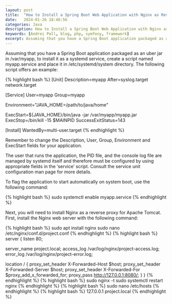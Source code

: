 ```yaml
---
layout: post
title:  "How to Install a Spring Boot Web Application with Nginx as Reverse Proxy on Debian"
date:   2024-01-26 18:46:56
categories: Java
description: How to Install a Spring Boot Web Application with Nginx as Reverse Proxy on Debian
keywords: [Andrei Pall, blog, php, symfony, framework]
excerpt: Assuming that you have a Spring Boot application packaged as an uber jar in /var/myapp, to install it as a systemd service
---
```

<p>Assuming that you have a Spring Boot application packaged as an uber jar in /var/myapp, to install it as a systemd service, create a script named myapp.service and place it in /etc/systemd/system directory. The following script offers an example:</p>
{% highlight bash %}
[Unit]
Description=myapp
After=syslog.target network.target

[Service]
User=myapp
Group=myapp

Environment="JAVA_HOME=/path/to/java/home"

ExecStart=${JAVA_HOME}/bin/java -jar /var/myapp/myapp.jar
ExecStop=/bin/kill -15 $MAINPID
SuccessExitStatus=143

[Install]
WantedBy=multi-user.target
{% endhighlight %}
<p>Remember to change the Description, User, Group, Environment and ExecStart fields for your application.</p>
<p>The user that runs the application, the PID file, and the console log file are managed by systemd itself and therefore must be configured by using appropriate fields in the ‘service’ script. Consult the service unit configuration man page for more details.</p>
<p>To flag the application to start automatically on system boot, use the following command:</p>
{% highlight bash %}
sudo systemctl enable myapp.service
{% endhighlight %}
<p>Next, you will need to install Nginx as a reverse proxy for Apache Tomcat. First, install the Nginx web server with the following command:</p>
{% highlight bash %}
sudo apt install nginx
sudo nano /etc/nginx/conf.d/project.conf
{% endhighlight %}
{% highlight bash %}
server {
  listen 80;

  server_name    project.local;
  access_log /var/log/nginx/project-access.log;
  error_log /var/log/nginx/project-error.log;

  location / {
        proxy_set_header X-Forwarded-Host $host;
        proxy_set_header X-Forwarded-Server $host;
        proxy_set_header X-Forwarded-For $proxy_add_x_forwarded_for;
        proxy_pass http://127.0.0.1:8080/;
  }
}
{% endhighlight %}
{% highlight bash %}
sudo nginx -t
sudo systemctl restart nginx
{% endhighlight %}
{% highlight bash %}
sudo nano /etc/hosts
{% endhighlight %}
{% highlight bash %}
127.0.0.1 project.local
{% endhighlight %}
